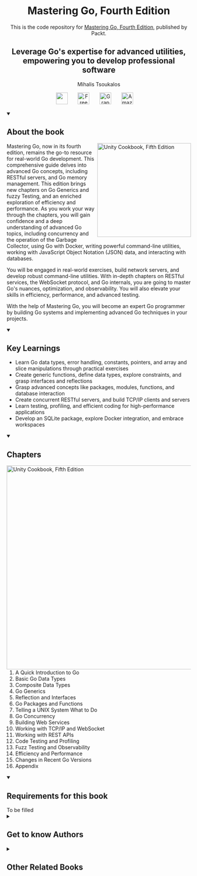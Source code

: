 <h1 align="center">
Mastering Go, Fourth Edition</h1>
<p align="center">This is the code repository for <a href ="https://www.packtpub.com/en-us/product/mastering-go-fourth-edition/9781805127147"> Mastering Go, Fourth Edition</a>, published by Packt.
</p>

<h2 align="center">
Leverage Go's expertise for advanced utilities, empowering you to develop professional software
</h2>
<p align="center">
Mihalis Tsoukalos</p>

<p align="center">
   <a href="https://packt.link/SecNet" alt="Discord" title="Learn more on the Discord server"><img width="32px" src="https://cliply.co/wp-content/uploads/2021/08/372108630_DISCORD_LOGO_400.gif"/></a>
  &#8287;&#8287;&#8287;&#8287;&#8287;
  <a href="https://packt.link/free-ebook/9781805127147"><img width="32px" alt="Free PDF" title="Free PDF" src="https://cdn-icons-png.flaticon.com/512/4726/4726010.png"/></a>
 &#8287;&#8287;&#8287;&#8287;&#8287;
  <a href="https://packt.link/gbp/9781805127147"><img width="32px" alt="Graphic Bundle" title="Graphic Bundle" src="https://cdn-icons-png.flaticon.com/512/2659/2659360.png"/></a>
  &#8287;&#8287;&#8287;&#8287;&#8287;
   <a href="https://www.amazon.in/dp/1805127144"><img width="32px" alt="Amazon" title="Get your copy" src="https://cdn-icons-png.flaticon.com/512/15466/15466027.png"/></a>
  &#8287;&#8287;&#8287;&#8287;&#8287;
</p>
<details open> 
  <summary><h2>About the book</summary>
<a href="https://www.packtpub.com/product/unity-cookbook-fifth-edition/9781805123026">
<img src="https://content.packt.com/B21003/cover_image_small.jpg" alt="Unity Cookbook, Fifth Edition" height="256px" align="right">
</a>

Mastering Go, now in its fourth edition, remains the go-to resource for real-world Go development. This comprehensive guide delves into advanced Go concepts, including RESTful servers, and Go memory management. This edition brings new chapters on Go Generics and fuzzy Testing, and an enriched exploration of efficiency and performance. As you work your way through the chapters, you will gain confidence and a deep understanding of advanced Go topics, including concurrency and the operation of the Garbage Collector, using Go with Docker, writing powerful command-line utilities, working with JavaScript Object Notation (JSON) data, and interacting with databases.

You will be engaged in real-world exercises, build network servers, and develop robust command-line utilities. With in-depth chapters on RESTful services, the WebSocket protocol, and Go internals, you are going to master Go's nuances, optimization, and observability. You will also elevate your skills in efficiency, performance, and advanced testing.

With the help of Mastering Go, you will become an expert Go programmer by building Go systems and implementing advanced Go techniques in your projects.</details>
<details open> 
  <summary><h2>Key Learnings</summary>
<ul>

<li>Learn Go data types, error handling, constants, pointers, and array and slice manipulations through practical exercises</li>

<li>Create generic functions, define data types, explore constraints, and grasp interfaces and reflections</li>

<li>Grasp advanced concepts like packages, modules, functions, and database interaction</li>

<li>Create concurrent RESTful servers, and build TCP/IP clients and servers</li>

<li>Learn testing, profiling, and efficient coding for high-performance applications</li>

<li>Develop an SQLite package, explore Docker integration, and embrace workspaces</li>

</ul>

  </details>

<details open> 
  <summary><h2>Chapters</summary>
     <img src="https://cliply.co/wp-content/uploads/2020/02/372002150_DOCUMENTS_400px.gif" alt="Unity Cookbook, Fifth Edition" height="556px" align="right">
<ol>

  <li>A Quick Introduction to Go</li>

  <li>Basic Go Data Types</li>

  <li>Composite Data Types</li>

  <li>Go Generics</li>

  <li>Reflection and Interfaces</li>

  <li>Go Packages and Functions</li>

  <li>Telling a UNIX System What to Do</li>

  <li>Go Concurrency</li>

  <li>Building Web Services</li>

  <li>Working with TCP/IP and WebSocket</li>

  <li>Working with REST APIs</li>

  <li>Code Testing and Profiling</li>

  <li>Fuzz Testing and Observability</li>

  <li>Efficiency and Performance</li>

  <li>Changes in Recent Go Versions</li>

  <li>Appendix</li>

</ol>

</details>


<details open> 
  <summary><h2>Requirements for this book</summary>
To be filled
  </details>
    


<details> 
  <summary><h2>Get to know Authors</h2></summary>

_Mihalis Tsoukalos_ Mihalis Tsoukalos holds a BSc in Mathematics from the University of Patras and an MSc in IT from University College London. His previous books Go Systems Programming and Mastering Go have become must-reads for UNIX and Linux systems professionals. He works as a UNIX systems engineer and a technical author. He enjoys writing technical articles and has written for Sys Admin, MacTech, C/C++ Users Journal, USENIX ;login:, Linux Journal, Linux User and Developer, Linux Format, and Linux Voice. His research interests include time series data mining, time series indexing, and databases.



</details>
<details> 
  <summary><h2>Other Related Books</h2></summary>
<ul>

  <li><a href="https://www.packtpub.com/en-us/product/mastering-adobe-photoshop-elements-sixth-edition/9781835469385">Mastering Adobe Photoshop Elements, Sixth Edition</a></li>
 
</ul>

</details>
